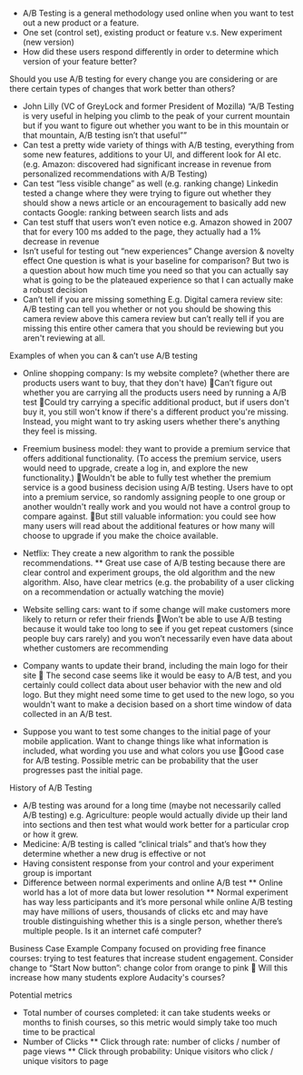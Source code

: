- A/B Testing is a general methodology used online when you want to test out a new product or a feature. 
- One set (control set), existing product or feature v.s. New experiment (new version)
- How did these users respond differently in order to determine which version of your feature better?

Should you use A/B testing for every change you are considering or are there certain types of changes that work better than others?

- John Lilly (VC of GreyLock and former President of Mozilla)
“A/B Testing is very useful in helping you climb to the peak of your current mountain but if you want to figure out whether you want to be in this mountain or that mountain, A/B testing isn’t that useful””
- Can test a pretty wide variety of things with A/B testing, everything from some new features, additions to your UI, and different look for AI etc. (e.g. Amazon: discovered had significant increase in revenue from personalized recommendations with A/B Testing)
- Can test “less visible change” as well (e.g. ranking change)
Linkedin tested a change where they were trying to figure out whether they should show a news article or an encouragement to basically add new contacts
Google: ranking between search lists and ads
- Can test stuff that users won’t even notice
e.g. Amazon showed in 2007 that for every 100 ms added to the page, they actually had a 1% decrease in revenue
- Isn’t useful for testing out “new experiences”
Change aversion & novelty effect
One question is what is your baseline for comparison? But two is a question about how much time you need so that you can actually say what is going to be the plateaued experience so that I can actually make a robust decision
- Can’t tell if you are missing something
E.g. Digital camera review site: A/B testing can tell you whether or not you should be showing this camera review above this camera review but can’t really tell if you are missing this entire other camera that you should be reviewing but you aren't reviewing at all.

Examples of when you can & can’t use A/B testing
- Online shopping company: Is my website complete? (whether there are products users
want to buy, that they don't have)
Can’t figure out whether you are carrying all the products users need by running a A/B test
Could try carrying a specific additional product, but if users don't buy it, you still won't know if there's
a different product you're missing. Instead, you might want to try asking users whether there's anything they feel is missing.

- Freemium business model: they want to provide a premium service that offers additional functionality. (To access the premium service, users would need to upgrade, create a log in, and explore the new functionality.)
Wouldn't be able to fully test whether the premium service is a good business decision using A/B testing. Users have to opt into a premium service, so randomly assigning people to one group or another wouldn't really work and you would not have a control group to compare against.
But still valuable information: you could see how many users will read about the additional features or how many will choose to upgrade if you make the choice available.

- Netflix: They create a new algorithm to rank the possible recommendations.
    ** Great use case of A/B testing because there are clear control and experiment groups, the old algorithm and the new algorithm. Also, have clear metrics (e.g. the probability of a user clicking on a recommendation or actually watching the movie)

- Website selling cars: want to if some change will make customers more likely to return or refer their friends
Won’t be able to use A/B testing because it would take too long to see if you get repeat customers (since people buy cars rarely) and you won’t necessarily even have data about whether customers are recommending 
- Company wants to update their brand, including the main logo for their site
 The second case seems like it would be easy to A/B test, and you certainly could collect data about
user behavior with the new and old logo. But they might need some time to get used to
the new logo, so you wouldn't want to make a decision based on a short time window of data collected in an A/B test.
- Suppose you want to test some changes to the initial page of your mobile application. Want to change things like what information is included, what wording you use and what colors you use
Good case for A/B testing. Possible metric can be probability that the user progresses past the initial page.

History of A/B Testing
- A/B testing was around for a long time (maybe not necessarily called A/B testing)
e.g. Agriculture: people would actually divide up their land into sections and then test what would work better for a particular crop or how it grew.
- Medicine: A/B testing is called “clinical trials” and that’s how they determine whether a new drug is effective or not
- Having consistent response from your control and your experiment group is important
- Difference between normal experiments and online A/B test
    ** Online world has a lot of more data but lower resolution
    ** Normal experiment has way less participants and it’s more personal while online A/B testing may have millions of users, thousands of clicks etc and may have trouble distinguishing whether this is a single person, whether there’s multiple people. Is it an internet café computer? 

Business Case Example
Company focused on providing free finance courses: trying to test features that increase student engagement.
Consider change to “Start Now button”: change color from orange to pink  Will this increase how many students explore Audacity's courses?

Potential metrics
- Total number of courses completed: it can take students weeks or months to finish courses, so this metric would simply take too much time to be practical
- Number of Clicks
  ** Click through rate: number of clicks / number of page views
  ** Click through probability: Unique visitors who click / unique visitors to page




















